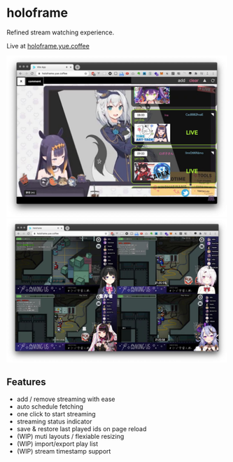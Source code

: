 # holoframe

Refined stream watching experience.

Live at [holoframe.yue.coffee](holoframe.yue.coffee)

![](./screenshots/view-1.jpeg)
![](./screenshots/view-2.jpeg)

## Features

- add / remove streaming with ease
- auto schedule fetching
- one click to start streaming
- streaming status indicator
- save & restore last played ids on page reload
- (WIP) muti layouts / flexiable resizing
- (WIP) import/export play list
- (WIP) stream timestamp support
